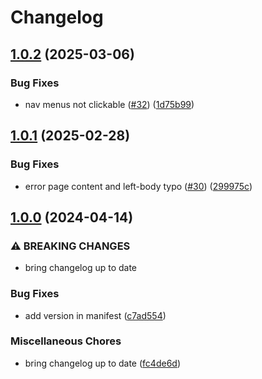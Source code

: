 # Changelog

## [1.0.2](https://github.com/itsnewtjam/newtralize/compare/v1.0.1...v1.0.2) (2025-03-06)


### Bug Fixes

* nav menus not clickable ([#32](https://github.com/itsnewtjam/newtralize/issues/32)) ([1d75b99](https://github.com/itsnewtjam/newtralize/commit/1d75b99e62d3b4c105a1f48eb58cb8f7e54bdc54))

## [1.0.1](https://github.com/itsnewtjam/newtralize/compare/v1.0.0...v1.0.1) (2025-02-28)


### Bug Fixes

* error page content and left-body typo ([#30](https://github.com/itsnewtjam/newtralize/issues/30)) ([299975c](https://github.com/itsnewtjam/newtralize/commit/299975c1b1abd6e4a63318955de45d2c180acf85))

## [1.0.0](https://github.com/itsnewtjam/newtralize/compare/0.0.11...v1.0.0) (2024-04-14)


### ⚠ BREAKING CHANGES

* bring changelog up to date

### Bug Fixes

* add version in manifest ([c7ad554](https://github.com/itsnewtjam/newtralize/commit/c7ad5544693454b3ded78b9c49c5b21c293200fd))


### Miscellaneous Chores

* bring changelog up to date ([fc4de6d](https://github.com/itsnewtjam/newtralize/commit/fc4de6ddfbe997444ddf953b617c7ea9e0c5feca))

